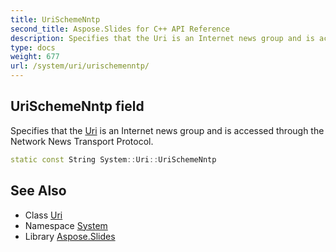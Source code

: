```yaml
---
title: UriSchemeNntp
second_title: Aspose.Slides for C++ API Reference
description: Specifies that the Uri is an Internet news group and is accessed through the Network News Transport Protocol.
type: docs
weight: 677
url: /system/uri/urischemenntp/
---
```

## UriSchemeNntp field


Specifies that the [Uri](../) is an Internet news group and is accessed through the Network News Transport Protocol.

```cpp
static const String System::Uri::UriSchemeNntp
```

## See Also

* Class [Uri](../)
* Namespace [System](../../)
* Library [Aspose.Slides](../../../)